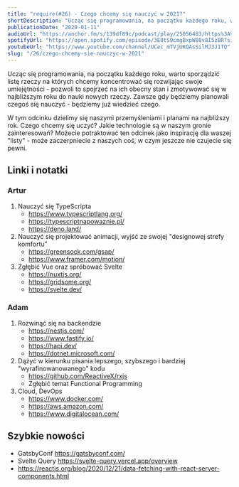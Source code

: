 ```yaml
---
title: "require(#26) - Czego chcemy się nauczyć w 2021?"
shortDescription: "Ucząc się programowania, na początku każdego roku, warto sporządzić listę rzeczy na których chcemy koncentrować się rozwijając swoje umiejętności - pozwoli to spojrzeć na ich obecny stan i zmotywować się w najbliższym roku do nauki nowych rzeczy. Zawsze gdy będziemy planowali czegoś się nauczyć - będziemy już wiedzieć czego. \n\nW tym odcinku dzielimy się naszymi przemyśleniami i planami na najbliższy rok. Czego chcemy się uczyć? Jakie technologie są w naszym gronie zainteresowań? Możecie potraktować ten odcinek jako inspirację dla waszej "listy" - może zaczerpniecie z naszych coś, w czym jeszcze nie czujecie się pewni."
publicationDate: "2020-01-11"
audioUrl: "https://anchor.fm/s/139df89c/podcast/play/25056483/https%3A%2F%2Fd3ctxlq1ktw2nl.cloudfront.net%2Fstaging%2F2021-0-11%2F24a3755a-0090-7146-44d6-46dcd57d99f7.mp3"
spotifyUrl: "https://open.spotify.com/episode/3E0tS9cmgBxpW88v8I5zBR?si=VcNS_dmPRuWZyJJU3ft7bQ"
youtubeUrl: "https://www.youtube.com/channel/UCec_mTVjUKQAsSilMJ3J1TQ"
slug: "/26/czego-chcemy-sie-nauczyc-w-2021"
---
```


Ucząc się programowania, na początku każdego roku, warto sporządzić listę rzeczy na których chcemy koncentrować się rozwijając swoje umiejętności - pozwoli to spojrzeć na ich obecny stan i zmotywować się w najbliższym roku do nauki nowych rzeczy. Zawsze gdy będziemy planowali czegoś się nauczyć - będziemy już wiedzieć czego.

W tym odcinku dzielimy się naszymi przemyśleniami i planami na najbliższy rok. Czego chcemy się uczyć? Jakie technologie są w naszym gronie zainteresowań? Możecie potraktować ten odcinek jako inspirację dla waszej "listy" - może zaczerpniecie z naszych coś, w czym jeszcze nie czujecie się pewni.

## Linki i notatki

### Artur

1. Nauczyć się TypeScripta
   - https://www.typescriptlang.org/
   - https://typescriptnapowaznie.pl/
   - https://deno.land/
2. Nauczyć się projektować animacji, wyjść ze swojej "designowej strefy komfortu"
   - https://greensock.com/gsap/
   - https://www.framer.com/motion/
3. Zgłębić Vue oraz spróbować Svelte
   - https://nuxtjs.org/
   - https://gridsome.org/
   - https://svelte.dev/

### Adam

1. Rozwinąć się na backendzie
   - https://nestjs.com/
   - https://www.fastify.io/
   - https://hapi.dev/
   - https://dotnet.microsoft.com/
2. Dążyć w kierunku pisania lepszego, szybszego i bardziej "wyrafinowanowanego" kodu
   - https://github.com/ReactiveX/rxjs
   - Zgłębić temat Functional Programming
3. Cloud, DevOps
   - https://www.docker.com/
   - https://aws.amazon.com/
   - https://www.digitalocean.com/

## Szybkie nowości

- GatsbyConf https://gatsbyconf.com/
- Svelte Query https://svelte-query.vercel.app/overview
- https://reactjs.org/blog/2020/12/21/data-fetching-with-react-server-components.html
